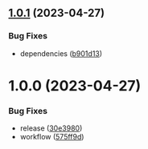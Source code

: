 ## [1.0.1](https://github.com/gbicou/semantic-release/compare/v1.0.0...v1.0.1) (2023-04-27)


### Bug Fixes

* dependencies ([b901d13](https://github.com/gbicou/semantic-release/commit/b901d1312a4bd384c1223716d8a4cfb493a91f2b))

# 1.0.0 (2023-04-27)


### Bug Fixes

* release ([30e3980](https://github.com/gbicou/semantic-release/commit/30e3980116eb9b3de762f41256fdb0f618d704d4))
* workflow ([575ff9d](https://github.com/gbicou/semantic-release/commit/575ff9d3bc40348e05f680099551ad4918c8897a))
